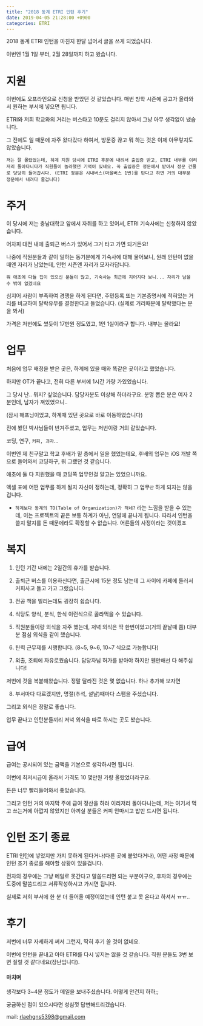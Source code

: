 ```yaml
---
title: "2018 동계 ETRI 인턴 후기"
date: 2019-04-05 21:28:00 +0900
categories: ETRI
---
```


2018 동계 ETRI 인턴을 마친지 한달 넘어서 글을 쓰게 되었습니다.

이번엔 1월 1일 부터, 2월 28일까지 하고 왔습니다.

# 지원

이번에도 오프라인으로 신청을 받았던 것 같았습니다. 매번 방학 시즌에 공고가 올라와서 원하는 부서에 넣으면 됩니다.

ETRI와 저희 학교와의 거리는 버스타고 10분도 걸리지 않아서 그냥 아무 생각없이 냈습니다.

그 전에도 일 때문에 자주 왔다갔다 하여서, 방문증 끊고 뭐 하는 것은 이제 아무렇지도 않았습니다.

`저는 잘 몰랐었는데, 하계 지원 당시에 ETRI 후문에 내려서 출입증 받고, ETRI 내부를 이리저리 돌아다니다가 직원들이 놀라했던 기억이 있네요. 꼭 출입증은 정문에서 받아서 정문 건물로 당당히 들어갑시다. (ETRI 정문은 시내버스(마을버스 1번)를 탄다고 하면 거의 대부분 정문에서 내려다 줄겁니다)` 

# 주거

이 당시에 저는 충남대학교 앞에서 자취를 하고 있어서, ETRI 기숙사에는 신청하지 않았습니다.

어차피 대전 내에 출퇴근 버스가 있어서 그거 타고 가면 되거든요!

나중에 직원분들과 같이 일하는 동기분에게 기숙사에 대해 물어보니, 원래 인턴이 없을 때엔 자리가 남았는데, 인턴 시즌엔 자리가 모자라답니다.

`뭐 애초에 다들 집이 있으신 분들이 많고, 기숙사는 최근에 지어지다 보니... 자리가 남을 수 밖에 없겠네요`

심지어 사람이 부족하여 경쟁을 하게 된다면, 주민등록 또는 기본증명서에 적혀있는 거리를 비교하여 탈락유무를 결정한다고 들었습니다. (실제로 거리때문에 탈락했다는 분을 봐서)

가격은 저번에도 썼듯이 17만원 정도였고, 1인 1실이라구 합니다. 내부는 몰라요!

# 업무

처음에 업무 배정을 받은 곳은, 하계에 있을 때와 똑같은 곳이라고 했었습니다.

하지만 OT가 끝나고, 전혀 다른 부서에 1시간 가량 가있었습니다.

그 당시 난.. 뭐지? 싶었습니다. 담당자분도 이상해 하더라구요. 분명 뽑은 분은 여자 2분인데, 남자가 껴있었으니..

(잠시 해프닝이었고, 하계때 있던 곳으로 바로 이동하였습니다)

전에 뵜던 박사님들이 반겨주셨고, 업무는 저번이랑 거의 같았습니다.

코딩, 연구, `커피, 과자`...

이번엔 제 친구말고 학교 후배가 밑 층에서 일을 했었는데요, 후배의 업무는 iOS 개발 쪽으로 들어와서 코딩하구, 뭐 그랬던 것 같습니다.

애초에 둘 다 지원했을 때 코딩쪽 업무인걸 알고는 있었으니까요.

엑셀 표에 어떤 업무를 하게 될지 자신이 정하는데, 정확히 그 업무`만` 하게 되지는 않을겁니다.

+ `하계보다 동계의 TO(Table of Organization)가 적네?` 라는 느낌을 받을 수 있는데, 이는 프로젝트의 끝은 보통 하계가 아닌, 연말에 끝나게 됩니다. 따라서 인턴을 쓸지 말지를 돈 때문에라도 확정할 수 없습니다. 어른들의 사정이라는 것이겠죠

# 복지

1. 인턴 기간 내에는 2일간의 휴가를 받습니다.

2. 출퇴근 버스를 이용하신다면, 출근시에 15분 정도 남는데 그 사이에 카페에 들러서 커피사고 들고 가고 그랬습니다.

3. 전공 책을 빌리는데도 굉장히 쉽습니다.

4. 식당도 양식, 분식, 한식 이런식으로 골라먹을 수 있습니다.

5. 직원분들이랑 외식을 자주 했는데, 저녁 외식은 딱 한번이었고(거의 끝날때 쯤) 대부분 점심 외식을 같이 했습니다.

6. 탄력 근무제를 시행합니다. (8\~5, 9\~6, 10\~7 식으로 가능합니다)

7. 외출, 조퇴에 자유로웠습니다. 담당자님 허가를 받아야 하지만 웬만해선 다 해주십니다!

저번에 것을 복붙해왔습니다. 정말 달라진 것은 몇 없습니다. 하나 추가해 보자면

8. 부서마다 다르겠지만, 명절(추석, 설날)때마다 스팸을 주셨습니다.

그리고 외식은 정말로 좋습니다.

업무 끝나고 인턴분들끼리 저녁 외식을 따로 하시는 곳도 봤습니다.

# 급여

급여는 공시되어 있는 금액을 기본으로 생각하시면 됩니다. 

이번에 최저시급이 올라서 가격도 10 몇만원 가량 올랐었더라구요.

돈은 너무 빨리들어와서 좋았습니다.

그리고 인턴 거의 마지막 주에 급여 정산을 하러 이리저리 돌아다니는데, 저는 여기서 먹고 쓰는거에 아깝지 않았지만 아끼실 분들은 커피 안마시고 밥만 드시면 됩니다.

# 인턴 조기 종료

ETRI 인턴에 넣었지만 가지 못하게 된다거나(다른 곳에 붙었다거나), 어떤 사정 때문에 인턴 조기 종료를 해야할 상황이 있을겁니다.

전자의 경우에는 그냥 메일로 못간다고 말씀드리면 되는 부분이구요, 후자의 경우에는 도중에 말씀드리고 서류작성하시고 가시면 됩니다.

실제로 저희 부서에 한 분 더 들어올 예정이었는데 인턴 붙고 못 온다고 하셔서 ㅠㅠ..

# 후기

저번에 너무 자세하게 써서 그런지, 딱히 후기 쓸 것이 없네요.

이번에 인턴을 끝내고 아마 ETRI를 다시 넣지는 않을 것 같습니다. 직원 분들도 3번 보면 질릴 것 같다네요(장난입니다).

#### 마치며

생각보다 3~4분 정도가 메일을 보내주셨습니다. 어떻게 안건지 하하;; 

궁금하신 점이 있으시다면 성심껏 답변해드리겠습니다.

mail: rlaehgns5398@gmail.com
